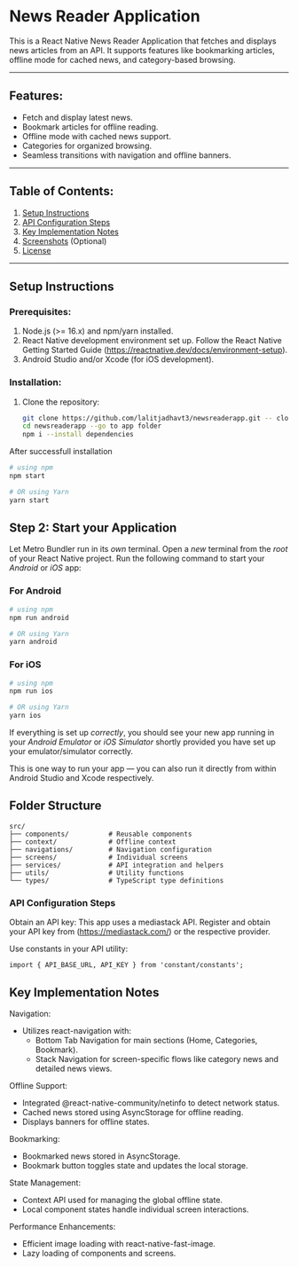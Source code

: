 # News Reader Application

This is a React Native News Reader Application that fetches and displays news articles from an API. It supports features like bookmarking articles, offline mode for cached news, and category-based browsing.

---

## Features:
- Fetch and display latest news.
- Bookmark articles for offline reading.
- Offline mode with cached news support.
- Categories for organized browsing.
- Seamless transitions with navigation and offline banners.

---

## Table of Contents:
1. [Setup Instructions](#setup-instructions)
2. [API Configuration Steps](#api-configuration-steps)
3. [Key Implementation Notes](#key-implementation-notes)
4. [Screenshots](#screenshots) (Optional)
5. [License](#license)

---

## Setup Instructions

### Prerequisites:
1. Node.js (>= 16.x) and npm/yarn installed.
2. React Native development environment set up. Follow the React Native Getting Started Guide (https://reactnative.dev/docs/environment-setup).
3. Android Studio and/or Xcode (for iOS development).

### Installation:
1. Clone the repository:
   ```bash
   git clone https://github.com/lalitjadhavt3/newsreaderapp.git -- cloning repo
   cd newsreaderapp --go to app folder
   npm i --install dependencies


After successfull installation
```bash
# using npm
npm start

# OR using Yarn
yarn start
```

## Step 2: Start your Application

Let Metro Bundler run in its _own_ terminal. Open a _new_ terminal from the _root_ of your React Native project. Run the following command to start your _Android_ or _iOS_ app:

### For Android

```bash
# using npm
npm run android

# OR using Yarn
yarn android
```

### For iOS

```bash
# using npm
npm run ios

# OR using Yarn
yarn ios
```

If everything is set up _correctly_, you should see your new app running in your _Android Emulator_ or _iOS Simulator_ shortly provided you have set up your emulator/simulator correctly.

This is one way to run your app — you can also run it directly from within Android Studio and Xcode respectively.


## Folder Structure
```
src/
├── components/          # Reusable components
├── context/             # Offline context
├── navigations/         # Navigation configuration
├── screens/             # Individual screens
├── services/            # API integration and helpers
├── utils/               # Utility functions
└── types/               # TypeScript type definitions

```
### API Configuration Steps
Obtain an API key:
This app uses a mediastack API. Register and obtain your API key from (https://mediastack.com/) or the respective provider.




Use constants in your API utility:

``` import { API_BASE_URL, API_KEY } from 'constant/constants'; ```


## Key Implementation Notes

Navigation:
- Utilizes react-navigation with:
  - Bottom Tab Navigation for main sections (Home, Categories, Bookmark).
  - Stack Navigation for screen-specific flows like category news and detailed news views.

Offline Support:
- Integrated @react-native-community/netinfo to detect network status.
- Cached news stored using AsyncStorage for offline reading.
- Displays banners for offline states.

Bookmarking:
- Bookmarked news stored in AsyncStorage.
- Bookmark button toggles state and updates the local storage.

State Management:
- Context API used for managing the global offline state.
- Local component states handle individual screen interactions.

Performance Enhancements:
- Efficient image loading with react-native-fast-image.
- Lazy loading of components and screens.
